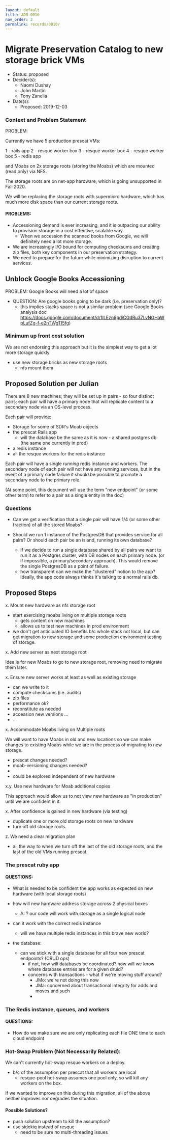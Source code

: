 ```yaml
---
layout: default
title: ADR-0010
nav_order: 3
permalink: records/0010/
---
```

# Migrate Preservation Catalog to new storage brick VMs

* Status: proposed
* Decider(s):
  * Naomi Dushay
  * John Martin
  * Tony Zanella
* Date(s):
  * Proposed: 2019-12-03

### Context and Problem Statement

PROBLEM:

Currently we have 5 production prescat VMs:

1 - rails app
2 - resque worker box
3 - resque worker box
4 - resque worker box
5 - redis app

and Moabs on 2x storage roots (storing the Moabs) which are mounted (read only) via NFS.

The storage roots are on net-app hardware, which is going unsupported in Fall 2020.  

We will be replacing the storage roots with supermicro hardware, which has much more disk space than our current storage roots.

#### PROBLEMS:

- Accessioning demand is ever increasing, and it is outpacing our ability to provision storage in a cost effective, scalable way.
  - When we accession the scanned books from Google, we will definitely need a lot more storage.
- We are increasingly I/O bound for computing checksums and creating zip files, both key components in our preservation strategy.
- We need to prepare for the future while minimizing disruption to current services.

## Unblock Google Books Accessioning  

PROBLEM:  Google Books will need a lot of space

- QUESTION:  Are google books going to be dark (i.e. preservation only)?
  - this implies stacks space is not a similar problem (see Google Books analysis doc https://docs.google.com/document/d/1ILEzn9pdjCGdRu37LvNGHaWpLufZg-f-e2nTWgTl5fg)

### Minimum up front cost solution

We are not endorsing this approach but it is the simplest way to get a lot more storage quickly.

- use new storage bricks as new storage roots
  - nfs mount them

## Proposed Solution per Julian

There are 8 new machines;  they will be set up in pairs - so four distinct pairs;  each pair will have a primary node that will replicate content to a secondary node via an OS-level process.

Each pair will provide:

- Storage for some of SDR's Moab objects
- the prescat Rails app
  - will the database be the same as it is now - a shared postgres db (the same one currently in prod)
- a redis instance
- all the resque workers for the redis instance

Each pair will have a single *running* redis instance and workers. The secondary node of each pair will not have any running services, but in the event of a primary node failure it should be possible to promote a secondary node to the primary role.

(At some point, this document will use the term "new endpoint" (or some other term) to refer to a pair as a single entity in the doc)

### Questions

- Can we get a verification that a single pair will have 1/4 (or some other fraction) of all the stored Moabs?

- Should we run 1 instance of the PostgresDB that provides service for all pairs? Or should each pair be an island, running its own database?
  - If we decide to run a single database shared by all pairs we want to run it as a Postgres cluster, with DB nodes on each primary node. (or if impossible, a primary/secondary approach). This would remove the single PostgresDB as a point of failure.
  - how transparent can we make the "clustered" notion to the app?  Ideally, the app code always thinks it's talking to a normal rails db.

## Proposed Steps

x.  Mount new hardware as nfs storage root

- start exercising moabs living on multiple storage roots
  - gets content on new machines
  - allows us to test new machines in prod environment
- we don't get anticipated IO benefits b/c whole stack not local, but can get migration to new storage and some production environment testing of storage.


x.  Add new server as next storage root

Idea is for new Moabs to go to new storage root, removing need to migrate them later.


x.  Ensure new server works at least as well as existing storage

- can we write to it
- compute checksums (i.e. audits)
- zip files
- performance ok?
- reconstitute as needed
- accession new versions ...
- ...


x.  Accommodate Moabs living on Multiple roots

We will want to have Moabs in old and new locations so we can make changes to existing Moabs while we are in the process of migrating to new storage.

- prescat changes needed?
- moab-versioning changes needed?
-
- could be explored independent of new hardware

x.y.  Use new hardware for Moab additional copies

This approach would allow us to not view new hardware as "in production" until we are confident in it.


x. After confidence is gained in new hardware (via testing)

- duplicate one or more old storage roots on new hardware
- turn off old storage roots.


z. We need a clear migration plan

- all the way to when we turn off the last of the old storage roots, and the last of the old VMs running prescat.


### The prescat ruby app

#### QUESTIONS:

- What is needed to be confident the app works as expected on new hardware (with local storage roots)

- how will new hardware address storage across 2 physical boxes
  - A: ? our code will work with storage as a single logical node
- can it work with the correct redis instance
  - will we have multiple redis instances in this brave new world?
- the database:
  - can we stick with a single database for all four new prescat endpoints? (CRUD ops)
    - if not, how will databases be coordinated?  how will we know where database entries are for a given druid?  
    - concerns with transactions - what if we're moving stuff around?
      - JMo: we're not doing this now
      - JMa: concerned about transactional integrity for adds and moves and such
      -

### The Redis instance, queues, and workers

#### QUESTIONS:

- How do we make sure we are only replicating each file ONE time to each cloud endpoint


### Hot-Swap Problem (Not Necessarily Related):

We can't currently hot-swap resque workers on a deploy.
- b/c of the assumption per prescat that all workers are local
  - resque-pool hot-swap assumes one pool only, so will kill any workers on the box.

If we wanted to improve on this during this migration, all of the above neither improves nor degrades the situation.

#### Possible Solutions?

- push solution upstream to kill the assumption?
- use sidekiq instead of resque
  - need to be sure no multi-threading issues
